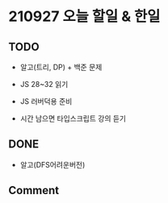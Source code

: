 # 210927 오늘 할일 & 한일

## TODO

- 알고(트리, DP) + 백준 문제

- JS 28~32 읽기

- JS 러버덕용 준비

- 시간 남으면 타입스크립트 강의 듣기

## DONE

- 알고(DFS어려운버전)

## Comment
